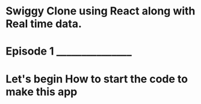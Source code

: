 # Swiggy Clone using React along with Real time data.
# Episode 1 _______________
# Let's begin How to start the code to make this app